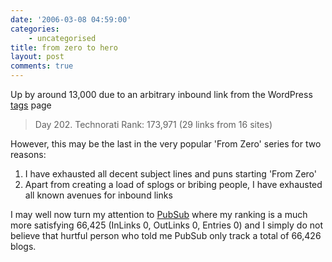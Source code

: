 ```yaml
---
date: '2006-03-08 04:59:00'
categories:
    - uncategorised
title: from zero to hero
layout: post
comments: true
---
```


Up by around 13,000 due to an arbitrary inbound link from the WordPress
[tags](http://wordpress.com/tags/) page

> Day 202. Technorati Rank: 173,971 (29 links from 16 sites)

However, this may be the last in the very popular 'From Zero' series for
two reasons:

1.  I have exhausted all decent subject lines and puns starting 'From
    Zero'
2.  Apart from creating a load of splogs or bribing people, I have
    exhausted all known avenues for inbound links

I may well now turn my attention to [PubSub](http://www.pubsub.com/)
where my ranking is a much more satisfying 66,425 (InLinks 0, OutLinks
0, Entries 0) and I simply do not believe that hurtful person who told
me PubSub only track a total of 66,426 blogs.
